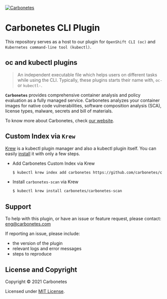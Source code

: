 [![Carbonetes](https://cdn.carbonetes.com/carbonetes-plugin/assets/branding/branding_header.png)](https://carbonetes.com)

# Carbonetes CLI Plugin

This repository serves as a host to our plugin for `OpenShift CLI (oc)` and `Kubernetes command-line tool (kubectl)`.

## oc and kubectl plugins

> An independent executable file which helps users on different tasks while using the CLI. Typically, these plugins starts their name with, `oc-` or `kubectl-`.

**`Carbonetes`** provides comprehensive container analysis and policy evaluation as a fully managed service. Carbonetes analyzes your container images for native code vulnerabilities, software composition analysis (SCA), license types, malware, secrets and bill of materials.

To know more about Carbonetes, check [our website](https://carbonetes.com).

## Custom Index via `Krew`

[Krew](https://krew.sigs.k8s.io/) is a kubectl plugin manager and also a kubectl plugin itself. You can easily [install](https://krew.sigs.k8s.io/docs/user-guide/setup/install/) it with only a few steps.

* Add Carbonetes Custom Index via Krew
    ```sh
    $ kubectl krew index add carbonetes https://github.com/carbonetes/carbonetes-kube-plugin.git
    ```
* Install `carbonetes-scan` via Krew
    ```sh
    $ kubectl krew install carbonetes/carbonetes-scan
    ```

## Support
To help with this plugin, or have an issue or feature request, please contact: [eng@carbonetes.com](eng@carbonetes.com)

If reporting an issue, please include:

* the version of the plugin
* relevant logs and error messages
* steps to reproduce

## License and Copyright

Copyright © 2021 Carbonetes

Licensed under [MIT License](LICENSE).